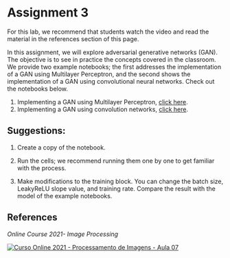 # Assignment 3

For this lab, we recommend that students watch the video and read the material in the references section of this page.

In this assignment, we will explore adversarial generative networks (GAN). The objective is to see in practice the concepts covered in the classroom. We provide two example notebooks; the first addresses the implementation of a GAN using Multilayer Perceptron, and the second shows the implementation of a GAN using convolutional neural networks. Check out the notebooks below.

1. Implementing a GAN using Multilayer Perceptron, <a href="https://colab.research.google.com/github/visgraf/labipcv/blob/main/notebooks/BaseGAN.ipynb">click here</a>.
2. Implementing a GAN using convolution networks, <a href="https://colab.research.google.com/github/visgraf/labipcv/blob/main/notebooks/ImprovedGAN.ipynb">click here</a>.

## Suggestions:

1. Create a copy of the notebook.

2. Run the cells; we recommend running them one by one to get familiar with the process.
3. Make modifications to the training block. You can change the batch size, LeakyReLU slope value, and training rate. Compare the result with the model of the example notebooks.

## **References**

*Online Course 2021- Image Processing*

[![Curso Online 2021 - Processamento de Imagens - Aula 07](https://img.youtube.com/vi/Q-JzQewpZys&list=PLo4jXE-LdDTRrAUBu4xtN28htuAv3tiR3&index=7/0.jpg)](https://www.youtube.com/watch?v=Q-JzQewpZys&list=PLo4jXE-LdDTRrAUBu4xtN28htuAv3tiR3&index=7)

